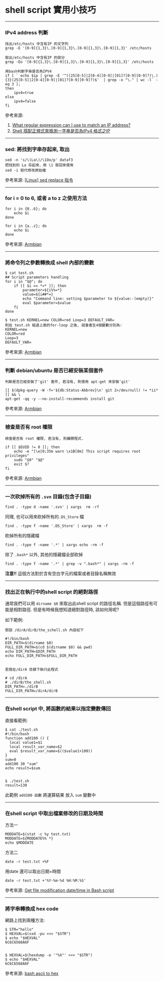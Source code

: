 shell script 實用小技巧
=======================
---
### IPv4 address 判斷

    找出/etc/hosts 中含有IP 的文字列
    grep -E '[0-9]{1,3}\.[0-9]{1,3}\.[0-9]{1,3}\.[0-9]{1,3}' /etc/hosts
    
    取出/etc/hosts 中含有IP 的部分
    grep -Eo '[0-9]{1,3}\.[0-9]{1,3}\.[0-9]{1,3}\.[0-9]{1,3}' /etc/hosts
    
    用bash判斷字串是否為IPV4
    if [ ` echo $ip | grep -E '^((25[0-5]|2[0-4][0-9]|[01]?[0-9][0-9]?)\.){3}(25[0-5]|2[0-4][0-9]|[01]?[0-9][0-9]?)$'  | grep -o "\." | wc -l` -eq 3 ];
    then 
        ipv4=true
    else 
        ipv4=false
    fi


參考來源: 

1. [What regular expression can I use to match an IP address?](http://superuser.com/questions/202818/what-regular-expression-can-i-use-to-match-an-ip-address)
2. [Shell 搭配正規式來檢測一字串是否為IPv4 格式之IP](http://www.rtfiber.com.tw/~changyj/shell/check_ip.pdf)

---
### sed: 將找到字串存起來, 取出

    sed -n 's/\(La\)/\1Oo/p' dataf3
    把找到的 La 存起來，用 \1 取回來使用
    sed -i 取代修改原始檔
    
參考來源: [[Linux] sed replace 指令](http://xiao-ming-chang.blogspot.tw/2013/06/linux-sed-replace.html)

---
### for i = 0 to 6, 或者 a to z 之使用方法

    for i in {0..6}; do
        echo $i
    done

    for i in {a..z}; do
        echo $i
    done


參考來源: [Armbian](https://github.com/igorpecovnik/lib)

---

### 將命令列之參數轉換成 shell 內部的變數

    $ cat test.sh
    ## Script parameters handling
    for i in "$@"; do
	    if [[ $i == *=* ]]; then
		    parameter=${i%%=*}
		    value=${i##*=}
		    echo "Command line: setting $parameter to ${value:-(empty)}"
		    eval $parameter=$value
	    fi
    done
    
    $ test.sh KERNEL=new COLOR=red Loop=3 DEFAULT_VAR=
    則在 test.sh 經過上面的for-loop 之後, 就會產生4個變數分別為:
    KERNEL=new 
    COLOR=red 
    Loop=3 
    DEFAULT_VAR=

參考來源: [Armbian](https://github.com/igorpecovnik/lib)

---

### 判斷 debian/ubuntu 是否已經安裝某個套件

    判斷是否已經安裝了'git' 套件, 若沒有, 則使用 apt-get 來安裝'git'
    
    [[ $(dpkg-query -W -f='${db:Status-Abbrev}\n' git 2>/dev/null) != *ii* ]] && \
    apt-get -qq -y --no-install-recommends install git

參考來源: [Armbian](https://github.com/igorpecovnik/lib)

---

### 檢查是否有 root 權限

    檢查是否有 root 權限, 若沒有, 則離開程式.
    
    if [[ $EUID != 0 ]]; then
        echo -e "[\e[0;35m warn \x1B[0m] This script requires root privileges"
        sudo "$0" "$@"
        exit $?
    fi
    
參考來源: [Armbian](https://github.com/igorpecovnik/lib)


---

### 一次砍掉所有的 ``.svn`` 目錄(包含子目錄)


    find . -type d -name '.svn' | xargs  rm -rf
     
同理, 也可以用來砍掉所有的``.DS_Store`` 檔

    find . -type f -name '.DS_Store' | xargs  rm -f 

砍掉所有的隱藏檔

    find . -type f -name '.*' | xargs echo -rm -f

除了 `.bash*` 以外, 其他的隱藏檔全部砍掉
 
    find . -type f -name '.*' | grep -v ".bash*" | xargs -rm -f
    
<b>注意!!</b> 這個方法對於含有空白字元的檔案或者目錄名稱無效

---

### 找出正在執行中的shell script 的絕對路徑

通常我們可以用 `dirname $0` 來取出此shell script 的路徑名稱. 但是這個路徑有可能是相對路徑. 但是有時候我想知道絕對路徑時, 該如何用呢?

如下範例:

    假設 /dirA/dirB/the_schell.sh 內容如下
    
    #!/bin/bash
    DIR_PATH=$(dirname $0)
    FULL_DIR_PATH=$(cd $(dirname $0) && pwd)
    echo DIR_PATH=$DIR_PATH
    echo FULL_DIR_PATH=$FULL_DIR_PATH
    
 
    若我在/dirA 目錄下執行此程式
    
    # cd /dirA
    # ./dirB/the_shell.sh
    DIR_PATH=./dirB
    FULL_DIR_PATH=/dirA/dirB

    
---

### 在shell script 中, 將函數的結果以指定變數傳回

直接看範例:

    $ cat ./test.sh
    #!/bin/bash
    function add100 () {
      local value1=$1
      local result_var_name=$2
      eval $result_var_name=$(($value1+100))
    }
    sum=0
    add100 30 "sum"
    echo result=$sum
 

    $ ./test.sh
    result=130
    

此範例 `add100 函數` 將運算結果 放入 `sum` 變數中  



---

### 在shell script 中取出檔案修改的日期及時間

方法一

    MODDATE=$(stat -c %y test.txt)
    MODDATE=${MODDATE%% *}
    echo $MODDATE


方法二

    date -r test.txt +%F
    

用date 還可以取出日期+時間

    date -r test.txt +'%Y-%m-%d %H:%M:%S'
    
參考來源: [Get file modification date/time in Bash script](http://www.linuxquestions.org/questions/programming-9/get-file-modification-date-time-in-bash-script-163731/)



---

### 將字串轉換成 hex code

網路上找到兩種方法:

    $ STR="hello"
    $ HEXVAL=$(xxd -pu <<< "$STR")
    $ echo "$HEXVAL"
    6C6C6568A6F


    $ HEXVAL=$(hexdump -e '"%X"' <<< "$STR")
    $ echo "$HEXVAL"
    6C6C6568A6F   
    
參考來源: [bash ascii to hex](http://stackoverflow.com/questions/12847328/bash-ascii-to-hex)
